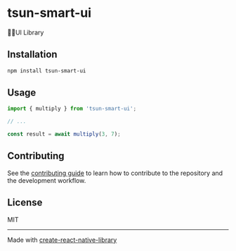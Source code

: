 # tsun-smart-ui

UI Library

## Installation

```sh
npm install tsun-smart-ui
```

## Usage


```js
import { multiply } from 'tsun-smart-ui';

// ...

const result = await multiply(3, 7);
```


## Contributing

See the [contributing guide](CONTRIBUTING.md) to learn how to contribute to the repository and the development workflow.

## License

MIT

---

Made with [create-react-native-library](https://github.com/callstack/react-native-builder-bob)
